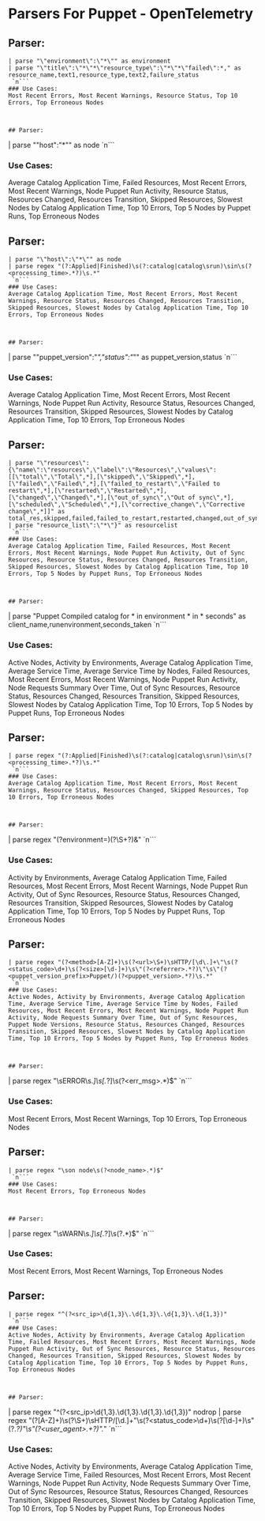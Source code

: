 # Parsers For Puppet - OpenTelemetry

## Parser:
```
| parse "\"environment\":\"*\"" as environment
| parse "\"title\":\"*\"*\"resource_type\":\"*\"*\"failed\":*," as resource_name,text1,resource_type,text2,failure_status
 `n```
### Use Cases:
Most Recent Errors, Most Recent Warnings, Resource Status, Top 10 Errors, Top Erroneous Nodes



## Parser:
```
| parse "\"host\":\"*\"" as node
 `n```
### Use Cases:
Average Catalog Application Time, Failed Resources, Most Recent Errors, Most Recent Warnings, Node Puppet Run Activity, Resource Status, Resources Changed, Resources Transition, Skipped Resources, Slowest Nodes by Catalog Application Time, Top 10 Errors, Top 5 Nodes by Puppet Runs, Top Erroneous Nodes



## Parser:
```
| parse "\"host\":\"*\"" as node
| parse regex "(?:Applied|Finished)\s(?:catalog|catalog\srun)\sin\s(?<processing_time>.*?)\s.*" 
 `n```
### Use Cases:
Average Catalog Application Time, Most Recent Errors, Most Recent Warnings, Resource Status, Resources Changed, Resources Transition, Skipped Resources, Slowest Nodes by Catalog Application Time, Top 10 Errors, Top Erroneous Nodes



## Parser:
```
| parse "\"puppet_version\":\"*\",\"status\":\"*\"" as puppet_version,status
 `n```
### Use Cases:
Average Catalog Application Time, Most Recent Errors, Most Recent Warnings, Node Puppet Run Activity, Resource Status, Resources Changed, Resources Transition, Skipped Resources, Slowest Nodes by Catalog Application Time, Top 10 Errors, Top Erroneous Nodes



## Parser:
```
| parse "\"resources\":{\"name\":\"resources\",\"label\":\"Resources\",\"values\":[[\"total\",\"Total\",*],[\"skipped\",\"Skipped\",*],[\"failed\",\"Failed\",*],[\"failed_to_restart\",\"Failed to restart\",*],[\"restarted\",\"Restarted\",*],[\"changed\",\"Changed\",*],[\"out_of_sync\",\"Out of sync\",*],[\"scheduled\",\"Scheduled\",*],[\"corrective_change\",\"Corrective change\",*]]" as total_res,skipped,failed,failed_to_restart,restarted,changed,out_of_sync,scheduled,corrective_change
| parse "resource_list\":\"*\"}" as resourcelist
 `n```
### Use Cases:
Average Catalog Application Time, Failed Resources, Most Recent Errors, Most Recent Warnings, Node Puppet Run Activity, Out of Sync Resources, Resource Status, Resources Changed, Resources Transition, Skipped Resources, Slowest Nodes by Catalog Application Time, Top 10 Errors, Top 5 Nodes by Puppet Runs, Top Erroneous Nodes



## Parser:
```
| parse "Puppet Compiled catalog for * in environment * in * seconds" as client_name,runenvironment,seconds_taken 
 `n```
### Use Cases:
Active Nodes, Activity by Environments, Average Catalog Application Time, Average Service Time, Average Service Time by Nodes, Failed Resources, Most Recent Errors, Most Recent Warnings, Node Puppet Run Activity, Node Requests Summary Over Time, Out of Sync Resources, Resource Status, Resources Changed, Resources Transition, Skipped Resources, Slowest Nodes by Catalog Application Time, Top 10 Errors, Top 5 Nodes by Puppet Runs, Top Erroneous Nodes



## Parser:
```
| parse regex "(?:Applied|Finished)\s(?:catalog|catalog\srun)\sin\s(?<processing_time>.*?)\s.*" 
 `n```
### Use Cases:
Average Catalog Application Time, Most Recent Errors, Most Recent Warnings, Resource Status, Resources Changed, Skipped Resources, Top 10 Errors, Top Erroneous Nodes



## Parser:
```
| parse regex "(?<dummy>environment=)(?<environment>\S+?)&"
 `n```
### Use Cases:
Activity by Environments, Average Catalog Application Time, Failed Resources, Most Recent Errors, Most Recent Warnings, Node Puppet Run Activity, Out of Sync Resources, Resource Status, Resources Changed, Resources Transition, Skipped Resources, Slowest Nodes by Catalog Application Time, Top 10 Errors, Top 5 Nodes by Puppet Runs, Top Erroneous Nodes



## Parser:
```
| parse regex "(?<method>[A-Z]+)\s(?<url>\S+)\sHTTP/[\d\.]+\"\s(?<status_code>\d+)\s(?<size>[\d-]+)\s\"(?<referrer>.*?)\"\s\"(?<puppet_version_prefix>Puppet/)(?<puppet_version>.*?)\s.*"
 `n```
### Use Cases:
Active Nodes, Activity by Environments, Average Catalog Application Time, Average Service Time, Average Service Time by Nodes, Failed Resources, Most Recent Errors, Most Recent Warnings, Node Puppet Run Activity, Node Requests Summary Over Time, Out of Sync Resources, Puppet Node Versions, Resource Status, Resources Changed, Resources Transition, Skipped Resources, Slowest Nodes by Catalog Application Time, Top 10 Errors, Top 5 Nodes by Puppet Runs, Top Erroneous Nodes



## Parser:
```
| parse regex "\sERROR\s.*\]\s\[.*?\]\s(?<err_msg>.*)$"
 `n```
### Use Cases:
Most Recent Errors, Most Recent Warnings, Top 10 Errors, Top Erroneous Nodes



## Parser:
```
| parse regex "\son node\s(?<node_name>.*)$"
 `n```
### Use Cases:
Most Recent Errors, Top Erroneous Nodes



## Parser:
```
| parse regex "\sWARN\s.*\]\s\[.*?\]\s(?<warning>.*)$"
 `n```
### Use Cases:
Most Recent Errors, Most Recent Warnings, Top Erroneous Nodes



## Parser:
```
| parse regex "^(?<src_ip>\d{1,3}\.\d{1,3}\.\d{1,3}\.\d{1,3})"
 `n```
### Use Cases:
Active Nodes, Activity by Environments, Average Catalog Application Time, Failed Resources, Most Recent Errors, Most Recent Warnings, Node Puppet Run Activity, Out of Sync Resources, Resource Status, Resources Changed, Resources Transition, Skipped Resources, Slowest Nodes by Catalog Application Time, Top 10 Errors, Top 5 Nodes by Puppet Runs, Top Erroneous Nodes



## Parser:
```
| parse regex "^(?<src_ip>\d{1,3}\.\d{1,3}\.\d{1,3}\.\d{1,3})" nodrop
| parse regex "(?<method>[A-Z]+)\s(?<url>\S+)\sHTTP/[\d\.]+\"\s(?<status_code>\d+)\s(?<size>[\d-]+)\s\"(?<referrer>.*?)\"\s\"(?<user_agent>.+?)\".*"
 `n```
### Use Cases:
Active Nodes, Activity by Environments, Average Catalog Application Time, Average Service Time, Failed Resources, Most Recent Errors, Most Recent Warnings, Node Puppet Run Activity, Node Requests Summary Over Time, Out of Sync Resources, Resource Status, Resources Changed, Resources Transition, Skipped Resources, Slowest Nodes by Catalog Application Time, Top 10 Errors, Top 5 Nodes by Puppet Runs, Top Erroneous Nodes



